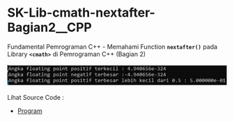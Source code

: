 # SK-Lib-cmath-nextafter-Bagian2__CPP
Fundamental Pemrograman C++ - Memahami Function <code><b>nextafter()</b></code> pada Library <code><b>&lt;cmath></b></code> di Pemrograman C++ (Bagian 2)<br><br>
<img src="https://github.com/RizkyKhapidsyah/SK-Lib-cmath-nextafter-Bagian2__CPP/blob/master/SK-Lib-cmath-nextafter-Bagian2__CPP/result/001.PNG"><br><br>
Lihat Source Code : <br>
- <a href="https://github.com/RizkyKhapidsyah/SK-Lib-cmath-nextafter-Bagian2__CPP/blob/master/SK-Lib-cmath-nextafter-Bagian2__CPP/Source.cpp">Program</a>

